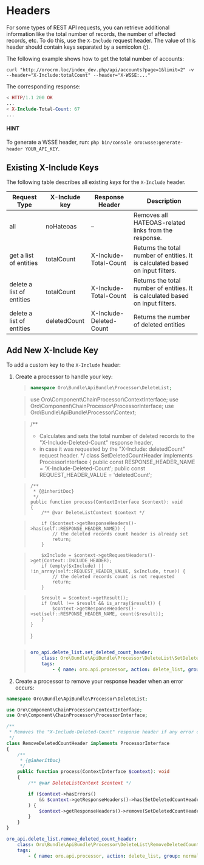 <a id="web-api-headers"></a>

# Headers

For some types of REST API requests, you can retrieve additional information like the total number of records, the number of affected records, etc. To do this, use the `X-Include` request header. The value of this header should contain keys separated by a semicolon (;).

The following example shows how to get the total number of accounts:

```none
curl "http://orocrm.loc/index_dev.php/api/accounts?page=1&limit=2" -v --header="X-Include:totalCount" --header="X-WSSE:..."
```

The corresponding response:

```php
< HTTP/1.1 200 OK
...
< X-Include-Total-Count: 67
...
```

#### HINT
To generate a WSSE header, run: `php bin/console oro:wsse:generate-header YOUR_API_KEY`.

<a id="existing-x-include-keys"></a>

## Existing X-Include Keys

The following table describes all existing *keys* for the `X-Include` header.

| Request Type              | X-Include key   | Response Header         | Description                                                                    |
|---------------------------|-----------------|-------------------------|--------------------------------------------------------------------------------|
| all                       | noHateoas       | –                       | Removes all HATEOAS-related links from the response.                           |
| get a list of entities    | totalCount      | X-Include-Total-Count   | Returns the total number of entities. It is calculated based on input filters. |
| delete a list of entities | totalCount      | X-Include-Total-Count   | Returns the total number of entities. It is calculated based on input filters. |
| delete a list of entities | deletedCount    | X-Include-Deleted-Count | Returns the number of deleted entities                                         |

## Add New X-Include Key

To add a custom key to the `X-Include` header:

1. Create a processor to handle your key:
   > ```php
   > namespace Oro\Bundle\ApiBundle\Processor\DeleteList;

   > use Oro\Component\ChainProcessor\ContextInterface;
   > use Oro\Component\ChainProcessor\ProcessorInterface;
   > use Oro\Bundle\ApiBundle\Processor\Context;

   > /**
   >  * Calculates and sets the total number of deleted records to the "X-Include-Deleted-Count" response header,
   >  * in case it was requested by the "X-Include: deletedCount" request header.
   >  */
   > class SetDeletedCountHeader implements ProcessorInterface
   > {
   >     public const RESPONSE_HEADER_NAME = 'X-Include-Deleted-Count';
   >     public const REQUEST_HEADER_VALUE = 'deletedCount';

   >     /**
   >      * {@inheritDoc}
   >      */
   >     public function process(ContextInterface $context): void
   >     {
   >         /** @var DeleteListContext $context */

   >         if ($context->getResponseHeaders()->has(self::RESPONSE_HEADER_NAME)) {
   >             // the deleted records count header is already set
   >             return;
   >         }

   >         $xInclude = $context->getRequestHeaders()->get(Context::INCLUDE_HEADER);
   >         if (empty($xInclude) || !in_array(self::REQUEST_HEADER_VALUE, $xInclude, true)) {
   >             // the deleted records count is not requested
   >             return;
   >         }

   >         $result = $context->getResult();
   >         if (null !== $result && is_array($result)) {
   >             $context->getResponseHeaders()->set(self::RESPONSE_HEADER_NAME, count($result));
   >         }
   >     }
   > }
   > ```

   > ```yaml
   > oro_api.delete_list.set_deleted_count_header:
   >     class: Oro\Bundle\ApiBundle\Processor\DeleteList\SetDeletedCountHeader
   >     tags:
   >         - { name: oro.api.processor, action: delete_list, group: delete_data, priority: -10 }
   > ```
2. Create a processor to remove your response header when an error occurs:

```php
namespace Oro\Bundle\ApiBundle\Processor\DeleteList;

use Oro\Component\ChainProcessor\ContextInterface;
use Oro\Component\ChainProcessor\ProcessorInterface;

/**
 * Removes the "X-Include-Deleted-Count" response header if any error occurs.
 */
class RemoveDeletedCountHeader implements ProcessorInterface
{
    /**
     * {@inheritDoc}
     */
    public function process(ContextInterface $context): void
    {
        /** @var DeleteListContext $context */

        if ($context->hasErrors()
            && $context->getResponseHeaders()->has(SetDeletedCountHeader::RESPONSE_HEADER_NAME)
        ) {
            $context->getResponseHeaders()->remove(SetDeletedCountHeader::RESPONSE_HEADER_NAME);
        }
    }
}
```

```yaml
oro_api.delete_list.remove_deleted_count_header:
    class: Oro\Bundle\ApiBundle\Processor\DeleteList\RemoveDeletedCountHeader
    tags:
        - { name: oro.api.processor, action: delete_list, group: normalize_result, priority: 100 }
```
